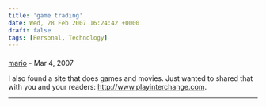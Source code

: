 ```yaml
---
title: 'game trading'
date: Wed, 28 Feb 2007 16:24:42 +0000
draft: false
tags: [Personal, Technology]
---
```



#### 
[mario]( "vtjmail@yahoo.com") - <time datetime="2007-03-01 23:36:09">Mar 4, 2007</time>

I also found a site that does games and movies. Just wanted to shared that with you and your readers: http://www.playinterchange.com.
<hr />
